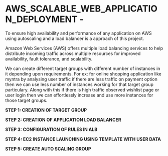 
# AWS_SCALABLE_WEB_APPLICATION_DEPLOYMENT -

To ensure high availability and performance of any application on AWS using autoscaling and a load balancer is a approach of this project.

Amazon Web Services (AWS) offers multiple load balancing services to help distribute incoming traffic across multiple resources for improved availability, fault tolerance, and scalability.

We can create different target groups with different number of instances in it depending upon requirements. For ex: for online shopping application like myntra by analysing user traffic if there are less traffic on payment option then we can use less number of instances working for that target group particulary. Along with this if there is high traffic observed wishlist page or user login then we can effortlessly increase and use more instances for those target groups.

**STEP 1: CREATION OF TARGET GROUP**

**STEP 2: CREATION OF APPLICATION LOAD BALANCER**

**STEP 3: CONFIGURATION OF RULES IN ALB**

**STEP 4: EC2 INSTANCE LAUNCHING USING TEMPLATE WITH USER DATA**

**STEP 5: CREATE AUTO SCALING GROUP**
